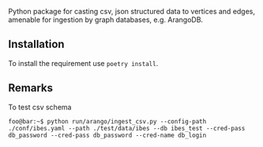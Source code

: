 Python package for casting csv, json structured data 
 to vertices and edges, amenable for ingestion by graph databases, e.g. ArangoDB.

Installation
------------

To install the requirement use
``poetry install``.

Remarks
-------

To test csv schema 

```console
foo@bar:~$ python run/arango/ingest_csv.py --config-path ./conf/ibes.yaml --path ./test/data/ibes --db ibes_test --cred-pass db_password --cred-pass db_password --cred-name db_login
``` 




